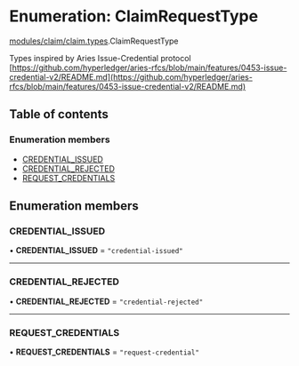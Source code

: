 # Enumeration: ClaimRequestType

[modules/claim/claim.types](../modules/modules_claim_claim_types.md).ClaimRequestType

Types inspired by Aries Issue-Credential protocol [https://github.com/hyperledger/aries-rfcs/blob/main/features/0453-issue-credential-v2/README.md](https://github.com/hyperledger/aries-rfcs/blob/main/features/0453-issue-credential-v2/README.md)

## Table of contents

### Enumeration members

- [CREDENTIAL_ISSUED](modules_claim_claim_types.ClaimRequestType.md#credential_issued)
- [CREDENTIAL_REJECTED](modules_claim_claim_types.ClaimRequestType.md#credential_rejected)
- [REQUEST_CREDENTIALS](modules_claim_claim_types.ClaimRequestType.md#request_credentials)

## Enumeration members

### CREDENTIAL\_ISSUED

• **CREDENTIAL\_ISSUED** = `"credential-issued"`

___

### CREDENTIAL\_REJECTED

• **CREDENTIAL\_REJECTED** = `"credential-rejected"`

___

### REQUEST\_CREDENTIALS

• **REQUEST\_CREDENTIALS** = `"request-credential"`
